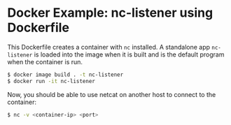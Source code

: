 # Docker Example: nc-listener using Dockerfile

This Dockerfile creates a container with `nc` installed. A standalone app `nc-listener` is loaded into the image when it is built and is the default program when the container is run.

```bash
$ docker image build . -t nc-listener
$ docker run -it nc-listener
```

Now, you should be able to use netcat on another host to connect to the container:

```bash
$ nc -v <container-ip> <port>
```

